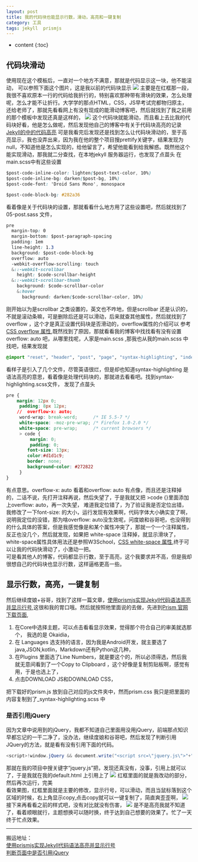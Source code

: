```yaml
---
layout: post
title: 我的代码块也能显示行数，滑动，高亮和一键复制
category: 工具
tags: jekyll  prismjs
---
```

* content
{:toc}

## 代码块滑动
使用现在这个模板后，一直对一个地方不满意，那就是代码显示这一块，他不能滚动，
可以参照下面这个图片，这是我以前的代码块显示
![](../../../../images/old_cold_block.png)
主要是在红框那一段，我很不喜欢原本一行的代码给我折行的，特别喜欢那种带有滑块的效果，怎么处理呢，怎么才能不让折行。大学学的那点HTML，CSS，JS早考试完都物归原主，还给老师了，那就先看看网上有没有现成的能滑动博客吧，然后就找到了我之前用的那个模板中发现还真是这样的，
![](../../../../images/yansu_code.png)
这个代码块就能滑动，而且看上去比我的代码块好看，他是怎么做呢，然后发现他自己的博客中有关于代码块高亮的记录 [Jekyll的中的代码高亮](http://yansu.org/2013/04/22/highlight-of-jekyll.html) 可是我看完后发现还是找到怎么让代码块滑动的，至于高亮显示，我也没弄出来，因为我在他的整个项目搜prettify关键字，结果发现为null，不知道他是怎么实现的，给他留言了，希望他能看到给我解惑。既然他这个能实现滑动，那我就二分查找，在本地jekyll 服务器运行，也发现了点苗头
在main.scss中有这些设置
```CSS
$post-code-inline-color: lighten($post-text-color, 10%)
$post-code-inline-bg: darken($post-bg, 10%)
$post-code-font: 'Droid Sans Mono', monospace

$post-code-block-bg: #282a36
```
看着像是关于代码块的设置，那就看看什么地方用了这些设置吧，然后就找到了05-post.sass 文件，
```CSS
pre
  margin-top: 0
  margin-bottom: $post-paragraph-spacing
  padding: 1em
  line-height: 1.3
  background: $post-code-block-bg
  overflow: auto
  -webkit-overflow-scrolling: touch
  &::-webkit-scrollbar
    height: $code-scrollbar-height
  &::-webkit-scrollbar-thumb
    background: $code-scrollbar-color
    &:hover
      background: darken($code-scrollbar-color, 10%)
```
刚开始以为是scrollbar 之类设置的，英文也不咋地，但是scrollbar 还是认识的，不就是滚动条嘛，可是删除后还是可以滑动，后来就查其他属性，然后就找到了 overflow ，这个才是真正设置代码块是否滑动的，overflow属性的介绍可以 参考 [CSS overflow 属性](http://www.w3school.com.cn/cssref/pr_pos_overflow.asp),既然找到了原因，那就看看我的博客中找找看有没有设置 overflow: auto 吧，从哪里找呢，人家是main.scss ,那我也从我的main.scss 中找吧，结果发现就

```CSS
@import "reset", "header", "post", "page", "syntax-highlighting", "index", "demo", "footer", "scrollbar", "backToTop";
```
看样子是引入了几个文件，尽管英语很烂，但是却也知道syntax-highlighting 是语法高亮的意思，看着像是处理代码块的，那就进去看看吧。找到syntax-highlighting.scss文件，
发现了点苗头
```CSS
pre {
    margin: 12px 0;
     padding: 8px 12px;
    //  overflow-x: auto;
     word-wrap: break-word;      /* IE 5.5-7 */
     white-space: -moz-pre-wrap; /* Firefox 1.0-2.0 */
     white-space: pre-wrap;      /* current browsers */
     > code {
         margin: 0;
         padding: 0;
        font-size: 13px;
        color:#d1d1c9;
        border: none;
        background-color: #272822
     }
}
```
有点意思。overflow-x: auto 看着和overflow: auto 有点像，而且还是注释掉的，二话不说，先打开注释再说，然后失望了，于是我就又把 >code {}里面添加上overflow: auto，再一次失望， 难道我定位错了，为了验证我是否定位出错，我修改了一下font-size: 的大小，运行发现有效果啊，代码字体大小确实变了啊，说明我定位的没错，那为啥overflow: auto没生效呢，问度娘和谷哥吧，也没得到的什么具体的答案，但是我感觉像是和某个属性冲突了，那就一个一个注释属性，反正也没几个，然后就发现，如果把 white-space 注释掉，就显示滑块了，white-space属性具体用法还是参照W3School，[CSS white-space 属性](http://www.w3school.com.cn/cssref/pr_text_white-space.asp),终于可以让我的代码快滑动了，小激动一把。   
可是看其他人的博客，代码都显示行数，至于高亮，这个我要求并不高，但是我却很想自己的代码块也显示行数，这样逼格更高一些。
## 显示行数，高亮，一键复制
然后继续度娘+谷哥，找到了这样一篇文章，[使用prismjs实现Jekyll代码语法高亮并显示行号](http://wanshicheng.org/jekyll/%E4%BD%BF%E7%94%A8prismjs%E5%AE%9E%E7%8E%B0Jekyll%E4%BB%A3%E7%A0%81%E8%AF%AD%E6%B3%95%E9%AB%98%E4%BA%AE%E5%B9%B6%E6%98%BE%E7%A4%BA%E8%A1%8C%E5%8F%B7.html),这很和我的胃口哦。然后就按照他里面说的去做，先进到[Prism 官网下载页面](http://prismjs.com/download.html),
1. 在Core中选择主题，可以点击看看显示效果，觉得那个符合自己的审美就选那个， 我选的是 Okaidia，
2. 在 Languages 选支持的语言，因为我是Android开发，就主要选了java,JSON,kotlin，Markdown还有Python这几种，
3. 在Plugins 里面选了Line Numbers，就是要这个的，所以必须得选，然后我就无意间看到了一个Copy to Clipboard  ，这个好像是复制剪贴板啊，感觉有用，于是也选上了，
4. 点击DOWNLOAD JS和DOWNLOAD CSS，

把下载好的prism.js 放到自己对应的js文件夹中，然而prism.css 我只是把里面的内容复制到了_syntax-highlighting.scss 中
### 是否引用jQuery
因为文章中说用到的jQuery，我都不知道自己里面用没用jQuery，前端那点知识早都忘记的一干二净了，没办法，继续度娘和谷哥吧，然后发现了判断引用JQuery的方法，就是看有没有引用下面的代码。
```java
<script>!window.jQuery && document.write("<script src=\"jquery.js\">"+"</scr"+"ipt>");</script>
```
那就在我的项目中搜关键字“jquery.js”把，发现还真没有，没事，引用上就可以了，于是我就在我的default.html 上引用上了
![](../../../../images/default_html.png)
红框里面的就是我改动的部分，然后再次运行，完美    
看效果图，红框里面就是主要的修改，显示行号，可以滑动，而且当鼠标落到这个区域的时候，右上角显示copy,点击copy就可以一键复制了，简直爽歪歪啊，
![](../../../../images/new_cold_block.png)
接下来再看看之前的样式吧，没有对比就没有伤害，
![](../../../../images/old_cold_block.png)
是不是高亮我就不知道了，看着顺眼就行，主题想换可以随时换，终于达到自己想要的效果了。忙了一天终于忙点效果。

---
搬运地址：     
[使用prismjs实现Jekyll代码语法高亮并显示行号](http://wanshicheng.org/jekyll/%E4%BD%BF%E7%94%A8prismjs%E5%AE%9E%E7%8E%B0Jekyll%E4%BB%A3%E7%A0%81%E8%AF%AD%E6%B3%95%E9%AB%98%E4%BA%AE%E5%B9%B6%E6%98%BE%E7%A4%BA%E8%A1%8C%E5%8F%B7.html)   
[判断页面中是否引用jQuery](https://www.cnblogs.com/snowbaby-kang/p/4815489.html)

